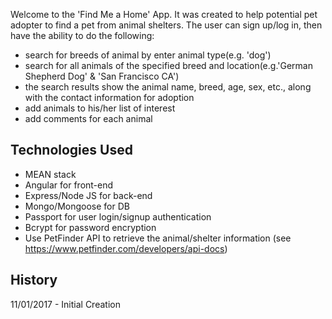 Welcome to the 'Find Me a Home' App. It was created to help potential pet adopter to find a pet from animal shelters. The user can sign up/log in, then have the ability to do the following:
* search for breeds of animal by enter animal type(e.g. 'dog')
* search for all animals of the specified breed and location(e.g.'German Shepherd Dog' & 'San Francisco CA')
* the search results show the animal name, breed, age, sex, etc., along with the contact information for adoption
* add animals to his/her list of interest
* add comments for each animal

## Technologies Used
* MEAN stack
* Angular for front-end
* Express/Node JS for back-end
* Mongo/Mongoose for DB
* Passport for user login/signup authentication
* Bcrypt for password encryption
* Use PetFinder API to retrieve the animal/shelter information (see https://www.petfinder.com/developers/api-docs)

## History
11/01/2017 - Initial Creation
